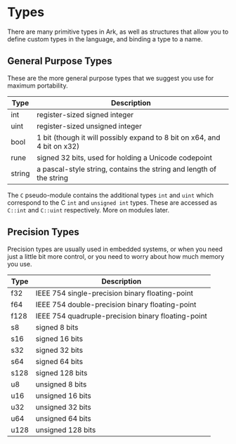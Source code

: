 # Types
There are many primitive types in Ark, as well as structures that allow you to
define custom types in the language, and binding a type to a name.

## General Purpose Types

These are the more general purpose types that we suggest you use for maximum
portability.

|Type|Description|
|----|-----------|
|int|register-sized signed integer|
|uint|register-sized unsigned integer|
|bool|1 bit (though it will possibly expand to 8 bit on x64, and 4 bit on x32)|
|rune|signed 32 bits, used for holding a Unicode codepoint|
|string|a pascal-style string, contains the string and length of the string|

The `C` pseudo-module contains the additional types `int` and `uint` which
correspond to the C `int` and `unsigned int` types. These are accessed as
`C::int` and `C::uint` respectively. More on modules later.

## Precision Types

Precision types are usually used in embedded systems, or when you need just
a little bit more control, or you need to worry about how much memory you use.

|Type|Description|
|----|-----------|
|f32|IEEE 754 single-precision binary floating-point|
|f64|IEEE 754 double-precision binary floating-point|
|f128|IEEE 754 quadruple-precision binary floating-point|
|s8|signed 8 bits|
|s16|signed 16 bits|
|s32|signed 32 bits|
|s64|signed 64 bits|
|s128|signed 128 bits|
|u8|unsigned 8 bits|
|u16|unsigned 16 bits|
|u32|unsigned 32 bits|
|u64|unsigned 64 bits|
|u128|unsigned 128 bits|